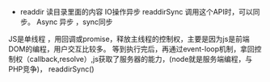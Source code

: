- readdir 
    读目录里面的内容 IO操作异步
    readdirSync 调用这个API时，可以同步。
    Async 异步  ，sync同步

JS是单线程 ，用回调或promise，释放主线程的控制权，主要是因为js是前端DOM的编程，用户交互比较多。
等到执行完后，再通过event-loop机制，拿回控制权（callback,resolve）,js获取了服务器的能力，(node就是服务端编程，与PHP竞争)，
readdirSync() 